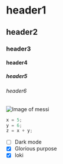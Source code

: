 # header1
## header2
### header3
#### header4
##### header5
###### header6

![Image of messi]([https://www.bing.com/images/search?view=detailV2&ccid=bXolKtyo&id=177C5D593ADF1BF8A9021D570A8F556B855BE4C8&thid=OIP.bXolKtyoAXwE5hrMVaoOtQHaEK&mediaurl=https%3a%2f%2fcdn.newsapi.com.au%2fimage%2fv1%2f43b94b650cb50dd49908fcc8f7ea1472%3fwidth%3d1280&exph=720&expw=1280&q=Messi+Ballon+d%27Or&simid=608020653636452949&FORM=IRPRST&ck=04F9BDC9707452B30687682E4F43D487&selectedIndex=22](https://cdn.newsapi.com.au/image/v1/43b94b650cb50dd49908fcc8f7ea1472?width=1280)https://cdn.newsapi.com.au/image/v1/43b94b650cb50dd49908fcc8f7ea1472?width=1280)

``` javascript
x = 5;
y = 6;
z = x + y;
```
- [ ] Dark mode
- [x] Glorious purpose
- [x] loki
